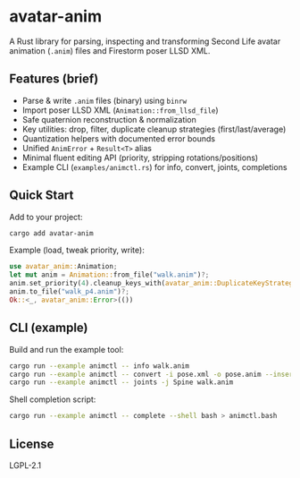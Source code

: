 # avatar-anim

A Rust library for parsing, inspecting and transforming Second Life avatar animation (`.anim`) files and Firestorm poser LLSD XML.

## Features (brief)

- Parse & write `.anim` files (binary) using `binrw`
- Import poser LLSD XML (`Animation::from_llsd_file`)
- Safe quaternion reconstruction & normalization
- Key utilities: drop, filter, duplicate cleanup strategies (first/last/average)
- Quantization helpers with documented error bounds
- Unified `AnimError` + `Result<T>` alias
- Minimal fluent editing API (priority, stripping rotations/positions)
- Example CLI (`examples/animctl.rs`) for info, convert, joints, completions

## Quick Start

Add to your project:

```bash
cargo add avatar-anim
```

Example (load, tweak priority, write):

```rust
use avatar_anim::Animation;
let mut anim = Animation::from_file("walk.anim")?;
anim.set_priority(4).cleanup_keys_with(avatar_anim::DuplicateKeyStrategy::KeepLast);
anim.to_file("walk_p4.anim")?;
Ok::<_, avatar_anim::Error>(())
```

## CLI (example)

Build and run the example tool:

```bash
cargo run --example animctl -- info walk.anim
cargo run --example animctl -- convert -i pose.xml -o pose.anim --insert Head:rot@42
cargo run --example animctl -- joints -j Spine walk.anim
```

Shell completion script:

```bash
cargo run --example animctl -- complete --shell bash > animctl.bash
```

## License

LGPL-2.1
